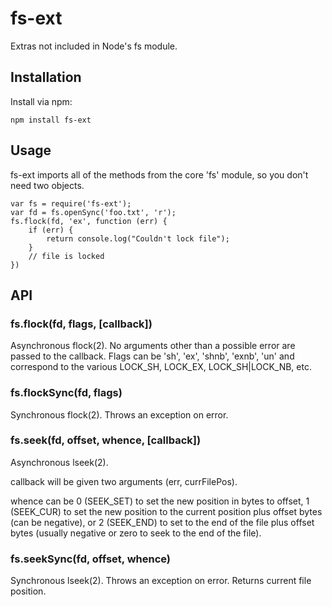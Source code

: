 fs-ext
======

Extras not included in Node's fs module.

Installation
------------

Install via npm:

    npm install fs-ext

Usage
-----

fs-ext imports all of the methods from the core 'fs' module, so you don't
need two objects.

    var fs = require('fs-ext');
    var fd = fs.openSync('foo.txt', 'r');
    fs.flock(fd, 'ex', function (err) {
        if (err) {
            return console.log("Couldn't lock file");
        }
        // file is locked
    })

API
---

### fs.flock(fd, flags, [callback])

Asynchronous flock(2). No arguments other than a possible error are passed to
the callback. Flags can be 'sh', 'ex', 'shnb', 'exnb', 'un' and correspond
to the various LOCK_SH, LOCK_EX, LOCK_SH|LOCK_NB, etc.

### fs.flockSync(fd, flags)

Synchronous flock(2). Throws an exception on error.

### fs.seek(fd, offset, whence, [callback])

Asynchronous lseek(2).  

callback will be given two arguments (err, currFilePos).

whence can be 0 (SEEK_SET) to set the new position in bytes to offset, 
1 (SEEK_CUR) to set the new position to the current position plus offset 
bytes (can be negative), or 2 (SEEK_END) to set to the end of the file 
plus offset bytes (usually negative or zero to seek to the end of the file).

### fs.seekSync(fd, offset, whence)

Synchronous lseek(2). Throws an exception on error.  Returns current
file position.
